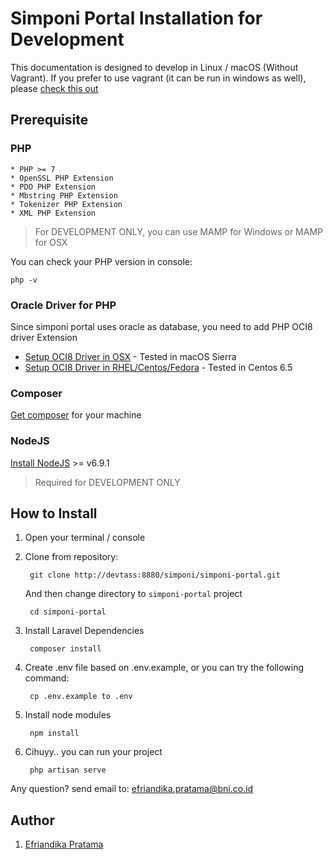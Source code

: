 # Simponi Portal Installation for Development

This documentation is designed to develop in Linux / macOS (Without Vagrant). 
If you prefer to use vagrant (it can be run in windows as well), please [check this out](installation-vagrant.md) 

## Prerequisite

### PHP

    * PHP >= 7
    * OpenSSL PHP Extension
    * PDO PHP Extension
    * Mbstring PHP Extension
    * Tokenizer PHP Extension
    * XML PHP Extension
    
> For DEVELOPMENT ONLY, you can use MAMP for Windows or MAMP for OSX

You can check your PHP version in console:

    php -v
    
### Oracle Driver for PHP

Since simponi portal uses oracle as database, you need to add PHP OCI8 driver Extension 
    
* [Setup OCI8 Driver in OSX](https://antistatique.net/fr/nous/bloggons/2013/03/25/install-php-oracle-oci-extension-11-2-on-mac-os-x-10-8) - Tested in macOS Sierra
* [Setup OCI8 Driver in RHEL/Centos/Fedora](http://antoine.hordez.fr/2012/09/30/howto-install-oracle-oci8-on-rhel-centos-fedora/) - Tested in Centos 6.5
    
### Composer

[Get composer](https://getcomposer.org/download/) for your machine
 
### NodeJS

[Install NodeJS](https://nodejs.org/en/) >=  v6.9.1

> Required for DEVELOPMENT ONLY

## How to Install

1. Open your terminal / console

2. Clone from repository: 

        git clone http://devtass:8880/simponi/simponi-portal.git
    
    And then change directory to `simponi-portal` project
    
        cd simponi-portal

3. Install Laravel Dependencies

        composer install
    
4. Create .env file based on .env.example, or you can try the following command:

        cp .env.example to .env

5. Install node modules

        npm install

6. Cihuyy.. you can run your project

        php artisan serve

Any question? send email to: efriandika.pratama@bni.co.id

## Author
1. [Efriandika Pratama](efriandika.pratama@bni.co.id)